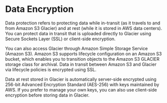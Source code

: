 # Data Encryption<a name="DataEncryption"></a>

Data protection refers to protecting data while in\-transit \(as it travels to and from Amazon S3 Glacier\) and at rest \(while it is stored in AWS data centers\)\. You can protect data in transit that is uploaded directly to Glacier using Secure Sockets Layer \(SSL\) or client\-side encryption\.

You can also access Glacier through Amazon Simple Storage Service \(Amazon S3\)\. Amazon S3 supports lifecycle configuration on an Amazon S3 bucket, which enables you to transition objects to the Amazon S3 GLACIER storage class for archival\. Data in transit between Amazon S3 and Glacier via lifecycle policies is encrypted using SSL\.

Data at rest stored in Glacier is automatically server\-side encrypted using 256\-bit Advanced Encryption Standard \(AES\-256\) with keys maintained by AWS\. If you prefer to manage your own keys, you can also use client\-side encryption before storing data in Glacier\. 